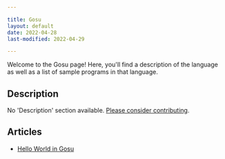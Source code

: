 ```yaml
---

title: Gosu
layout: default
date: 2022-04-28
last-modified: 2022-04-29

---
```


Welcome to the Gosu page! Here, you'll find a description of the language as well as a list of sample programs in that language.

## Description

No 'Description' section available. [Please consider contributing](https://github.com/TheRenegadeCoder/sample-programs-website).

## Articles

- [Hello World in Gosu](https://sampleprograms.io/projects/hello-world/gosu)